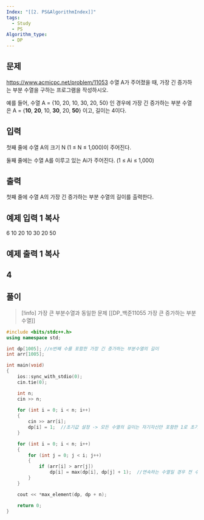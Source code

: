 ```yaml
---
Index: "[[2. PS&AlgorithmIndex]]"
tags:
  - Study
  - PS
Algorithm_type:
  - DP
---
```


## 문제
https://www.acmicpc.net/problem/11053
수열 A가 주어졌을 때, 가장 긴 증가하는 부분 수열을 구하는 프로그램을 작성하시오.

예를 들어, 수열 A = {10, 20, 10, 30, 20, 50} 인 경우에 가장 긴 증가하는 부분 수열은 A = {**10**, **20**, 10, **30**, 20, **50**} 이고, 길이는 4이다.

## 입력

첫째 줄에 수열 A의 크기 N (1 ≤ N ≤ 1,000)이 주어진다.

둘째 줄에는 수열 A를 이루고 있는 Ai가 주어진다. (1 ≤ Ai ≤ 1,000)

## 출력

첫째 줄에 수열 A의 가장 긴 증가하는 부분 수열의 길이를 출력한다.

## 예제 입력 1 복사

6
10 20 10 30 20 50

## 예제 출력 1 복사

4
   
---
## 풀이
> [!info] 가장 큰 부분수열과 동일한 문제
> [[DP_백준11055 가장 큰 증가하는 부분 수열]]
```cpp
#include <bits/stdc++.h>
using namespace std;

int dp[1005]; //n번째 수를 포함한 가장 긴 증가하는 부분수열의 길이
int arr[1005];

int main(void)
{
    ios::sync_with_stdio(0);
    cin.tie(0);

    int n;
    cin >> n;
    
    for (int i = 0; i < n; i++)
    {
        cin >> arr[i];
        dp[i] = 1;  //초기값 설정 -> 모든 수열의 길이는 자기자신만 포함한 1로 초기화
    }

    for (int i = 0; i < n; i++)
    {
        for (int j = 0; j < i; j++)
        {
            if (arr[i] > arr[j])
                dp[i] = max(dp[i], dp[j] + 1);  //연속하는 수열일 경우 전 수열중에서 가장 길이가 긴 수열 + 1
        }
    }

    cout << *max_element(dp, dp + n);

    return 0;
}
```